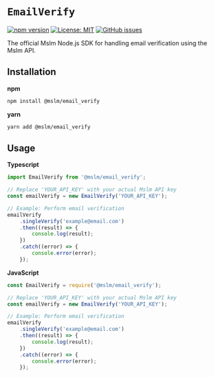 # `EmailVerify`

[![npm version](https://badge.fury.io/js/%40mslm%2Fotp.svg)](https://badge.fury.io/js/%40mslm%2Fotp)
[![License: MIT](https://img.shields.io/badge/License-MIT-yellow.svg)](https://opensource.org/licenses/MIT)
[![GitHub issues](https://img.shields.io/github/issues/mslmio/sdk-nodejs)](https://github.com/mslmio/sdk-nodejs/issues)

The official Mslm Node.js SDK for handling email verification using the Mslm API.

## Installation

**npm**

```bash
npm install @mslm/email_verify
```

**yarn**

```bash
yarn add @mslm/email_verify
```

## Usage

**Typescript**

```typescript
import EmailVerify from '@mslm/email_verify';

// Replace 'YOUR_API_KEY' with your actual Mslm API key
const emailVerify = new EmailVerify('YOUR_API_KEY');

// Example: Perform email verification
emailVerify
    .singleVerify('example@email.com')
    .then((result) => {
        console.log(result);
    })
    .catch((error) => {
        console.error(error);
    });
```

**JavaScript**

```javascript
const EmailVerify = require('@mslm/email_verify');

// Replace 'YOUR_API_KEY' with your actual Mslm API key
const emailVerify = new EmailVerify('YOUR_API_KEY');

// Example: Perform email verification
emailVerify
    .singleVerify('example@email.com')
    .then((result) => {
        console.log(result);
    })
    .catch((error) => {
        console.error(error);
    });
```
